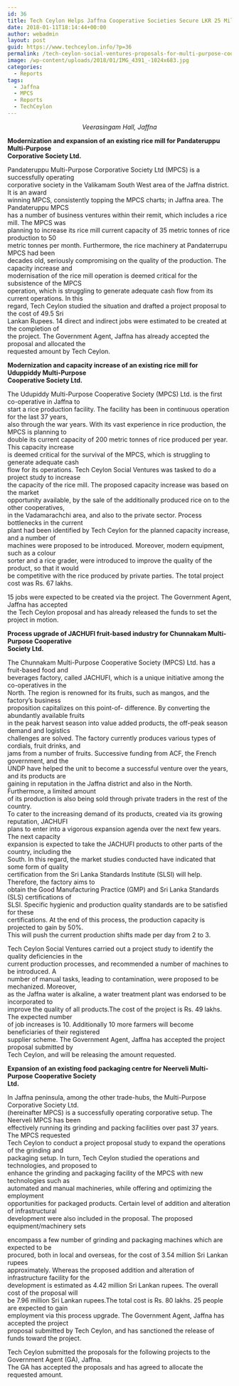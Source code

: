 ```yaml
---
id: 36
title: Tech Ceylon Helps Jaffna Cooperative Societies Secure LKR 25 Million Worth of Government Funds
date: 2018-01-11T18:14:44+00:00
author: webadmin
layout: post
guid: https://www.techceylon.info/?p=36
permalink: /tech-ceylon-social-ventures-proposals-for-multi-purpose-cooperatives-in-jaffna/
image: /wp-content/uploads/2018/01/IMG_4391_-1024x683.jpg
categories:
  - Reports
tags:
  - Jaffna
  - MPCS
  - Reports
  - TechCeylon
---
```

<p style="text-align: center;">
  <em>Veerasingam Hall, Jaffna</em>
</p>

**Modernization and expansion of an existing rice mill for Pandateruppu Multi-Purpose**  
**Corporative Society Ltd.**

Pandateruppu Multi-Purpose Corporative Society Ltd (MPCS) is a successfully operating  
corporative society in the Valikamam South West area of the Jaffna district. It is an award  
winning MPCS, consistently topping the MPCS charts; in Jaffna area. The Pandateruppu MPCS  
has a number of business ventures within their remit, which includes a rice mill. The MPCS was  
planning to increase its rice mill current capacity of 35 metric tonnes of rice production to 50  
metric tonnes per month. Furthermore, the rice machinery at Pandaterrupu MPCS had been  
decades old, seriously compromising on the quality of the production. The capacity increase and  
modernisation of the rice mill operation is deemed critical for the subsistence of the MPCS  
operation, which is struggling to generate adequate cash flow from its current operations. In this  
regard, Tech Ceylon studied the situation and drafted a project proposal to the cost of 49.5 Sri  
Lankan Rupees. 14 direct and indirect jobs were estimated to be created at the completion of  
the project. The Government Agent, Jaffna has already accepted the proposal and allocated the  
requested amount by Tech Ceylon.

**Modernization and capacity increase of an existing rice mill for Uduppiddy Multi-Purpose**  
**Cooperative Society Ltd.**

The Udupiddy Multi-Purpose Cooperative Society (MPCS) Ltd. is the first co-operative in Jaffna to  
start a rice production facility. The facility has been in continuous operation for the last 37 years,  
also through the war years. With its vast experience in rice production, the MPCS is planning to  
double its current capacity of 200 metric tonnes of rice produced per year. This capacity increase  
is deemed critical for the survival of the MPCS, which is struggling to generate adequate cash  
flow for its operations. Tech Ceylon Social Ventures was tasked to do a project study to increase  
the capacity of the rice mill. The proposed capacity increase was based on the market  
opportunity available, by the sale of the additionally produced rice on to the other cooperatives,  
in the Vadamarachchi area, and also to the private sector. Process bottlenecks in the current  
plant had been identified by Tech Ceylon for the planned capacity increase, and a number of  
machines were proposed to be introduced. Moreover, modern equipment, such as a colour  
sorter and a rice grader, were introduced to improve the quality of the product, so that it would  
be competitive with the rice produced by private parties. The total project cost was Rs. 67 lakhs.

15 jobs were expected to be created via the project. The Government Agent, Jaffna has accepted  
the Tech Ceylon proposal and has already released the funds to set the project in motion.

**Process upgrade of JACHUFI fruit-based industry for Chunnakam Multi-Purpose Cooperative**  
**Society Ltd.**

The Chunnakam Multi-Purpose Cooperative Society (MPCS) Ltd. has a fruit-based food and  
beverages factory, called JACHUFI, which is a unique initiative among the co-operatives in the  
North. The region is renowned for its fruits, such as mangos, and the factory’s business  
proposition capitalizes on this point-of- difference. By converting the abundantly available fruits  
in the peak harvest season into value added products, the off-peak season demand and logistics  
challenges are solved. The factory currently produces various types of cordials, fruit drinks, and  
jams from a number of fruits. Successive funding from ACF, the French government, and the  
UNDP have helped the unit to become a successful venture over the years, and its products are  
gaining in reputation in the Jaffna district and also in the North. Furthermore, a limited amount  
of its production is also being sold through private traders in the rest of the country.  
To cater to the increasing demand of its products, created via its growing reputation, JACHUFI  
plans to enter into a vigorous expansion agenda over the next few years. The next capacity  
expansion is expected to take the JACHUFI products to other parts of the country, including the  
South. In this regard, the market studies conducted have indicated that some form of quality  
certification from the Sri Lanka Standards Institute (SLSI) will help. Therefore, the factory aims to  
obtain the Good Manufacturing Practice (GMP) and Sri Lanka Standards (SLS) certifications of  
SLSI. Specific hygienic and production quality standards are to be satisfied for these  
certifications. At the end of this process, the production capacity is projected to gain by 50%.  
This will push the current production shifts made per day from 2 to 3.

Tech Ceylon Social Ventures carried out a project study to identify the quality deficiencies in the  
current production processes, and recommended a number of machines to be introduced. A  
number of manual tasks, leading to contamination, were proposed to be mechanized. Moreover,  
as the Jaffna water is alkaline, a water treatment plant was endorsed to be incorporated to  
improve the quality of all products.The cost of the project is Rs. 49 lakhs. The expected number  
of job increases is 10. Additionally 10 more farmers will become beneficiaries of their registered  
supplier scheme. The Government Agent, Jaffna has accepted the project proposal submitted by  
Tech Ceylon, and will be releasing the amount requested.

**Expansion of an existing food packaging centre for Neerveli Multi-Purpose Cooperative Society**  
**Ltd.**

In Jaffna peninsula, among the other trade-hubs, the Multi-Purpose Corporative Society Ltd.  
(hereinafter MPCS) is a successfully operating corporative setup. The Neerveli MPCS has been  
effectively running its grinding and packing facilities over past 37 years. The MPCS requested  
Tech Ceylon to conduct a project proposal study to expand the operations of the grinding and  
packaging setup. In turn, Tech Ceylon studied the operations and technologies, and proposed to  
enhance the grinding and packaging facility of the MPCS with new technologies such as  
automated and manual machineries, while offering and optimizing the employment  
opportunities for packaged products. Certain level of addition and alteration of infrastructural  
development were also included in the proposal. The proposed equipment/machinery sets

encompass a few number of grinding and packaging machines which are expected to be  
procured, both in local and overseas, for the cost of 3.54 million Sri Lankan rupees  
approximately. Whereas the proposed addition and alteration of infrastructure facility for the  
development is estimated as 4.42 million Sri Lankan rupees. The overall cost of the proposal will  
be 7.96 million Sri Lankan rupees.The total cost is Rs. 80 lakhs. 25 people are expected to gain  
employment via this process upgrade. The Government Agent, Jaffna has accepted the project  
proposal submitted by Tech Ceylon, and has sanctioned the release of funds toward the project.

Tech Ceylon submitted the proposals for the following projects to the Government Agent (GA), Jaffna.  
The GA has accepted the proposals and has agreed to allocate the requested amount.